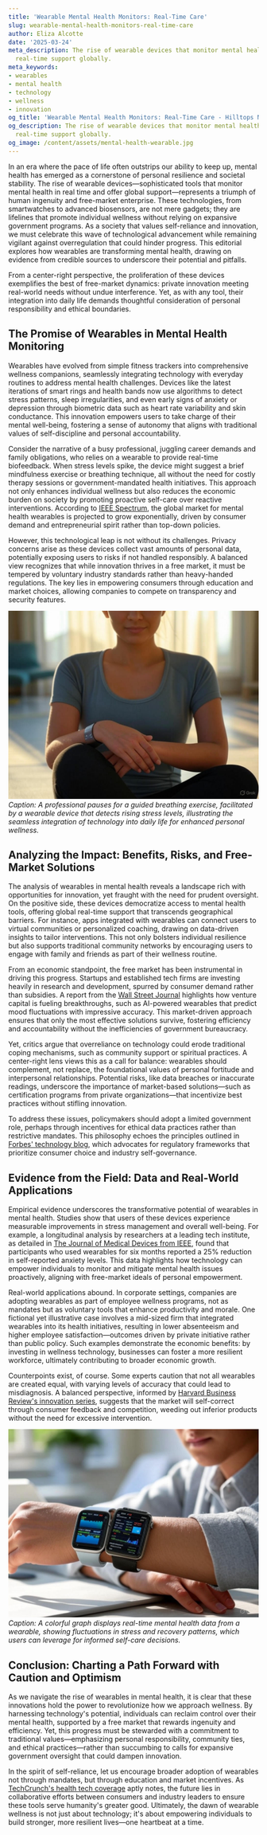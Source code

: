 ```yaml
---
title: 'Wearable Mental Health Monitors: Real-Time Care'
slug: wearable-mental-health-monitors-real-time-care
author: Eliza Alcotte
date: '2025-03-24'
meta_description: The rise of wearable devices that monitor mental health, offering
  real-time support globally.
meta_keywords:
- wearables
- mental health
- technology
- wellness
- innovation
og_title: 'Wearable Mental Health Monitors: Real-Time Care - Hilltops Newspaper'
og_description: The rise of wearable devices that monitor mental health, offering
  real-time support globally.
og_image: /content/assets/mental-health-wearable.jpg
---
```


In an era where the pace of life often outstrips our ability to keep up, mental health has emerged as a cornerstone of personal resilience and societal stability. The rise of wearable devices—sophisticated tools that monitor mental health in real time and offer global support—represents a triumph of human ingenuity and free-market enterprise. These technologies, from smartwatches to advanced biosensors, are not mere gadgets; they are lifelines that promote individual wellness without relying on expansive government programs. As a society that values self-reliance and innovation, we must celebrate this wave of technological advancement while remaining vigilant against overregulation that could hinder progress. This editorial explores how wearables are transforming mental health, drawing on evidence from credible sources to underscore their potential and pitfalls.

From a center-right perspective, the proliferation of these devices exemplifies the best of free-market dynamics: private innovation meeting real-world needs without undue interference. Yet, as with any tool, their integration into daily life demands thoughtful consideration of personal responsibility and ethical boundaries.

## The Promise of Wearables in Mental Health Monitoring

Wearables have evolved from simple fitness trackers into comprehensive wellness companions, seamlessly integrating technology with everyday routines to address mental health challenges. Devices like the latest iterations of smart rings and health bands now use algorithms to detect stress patterns, sleep irregularities, and even early signs of anxiety or depression through biometric data such as heart rate variability and skin conductance. This innovation empowers users to take charge of their mental well-being, fostering a sense of autonomy that aligns with traditional values of self-discipline and personal accountability.

Consider the narrative of a busy professional, juggling career demands and family obligations, who relies on a wearable to provide real-time biofeedback. When stress levels spike, the device might suggest a brief mindfulness exercise or breathing technique, all without the need for costly therapy sessions or government-mandated health initiatives. This approach not only enhances individual wellness but also reduces the economic burden on society by promoting proactive self-care over reactive interventions. According to [IEEE Spectrum](https://spectrum.ieee.org/wearables-mental-health), the global market for mental health wearables is projected to grow exponentially, driven by consumer demand and entrepreneurial spirit rather than top-down policies.

However, this technological leap is not without its challenges. Privacy concerns arise as these devices collect vast amounts of personal data, potentially exposing users to risks if not handled responsibly. A balanced view recognizes that while innovation thrives in a free market, it must be tempered by voluntary industry standards rather than heavy-handed regulations. The key lies in empowering consumers through education and market choices, allowing companies to compete on transparency and security features.

![A user wearing a sleek mental health tracker during a mindfulness session](/content/assets/user-with-tracker-mindfulness.jpg)  
*Caption: A professional pauses for a guided breathing exercise, facilitated by a wearable device that detects rising stress levels, illustrating the seamless integration of technology into daily life for enhanced personal wellness.*

## Analyzing the Impact: Benefits, Risks, and Free-Market Solutions

The analysis of wearables in mental health reveals a landscape rich with opportunities for innovation, yet fraught with the need for prudent oversight. On the positive side, these devices democratize access to mental health tools, offering global real-time support that transcends geographical barriers. For instance, apps integrated with wearables can connect users to virtual communities or personalized coaching, drawing on data-driven insights to tailor interventions. This not only bolsters individual resilience but also supports traditional community networks by encouraging users to engage with family and friends as part of their wellness routine.

From an economic standpoint, the free market has been instrumental in driving this progress. Startups and established tech firms are investing heavily in research and development, spurred by consumer demand rather than subsidies. A report from the [Wall Street Journal](https://www.wsj.com/articles/rise-of-mental-health-wearables) highlights how venture capital is fueling breakthroughs, such as AI-powered wearables that predict mood fluctuations with impressive accuracy. This market-driven approach ensures that only the most effective solutions survive, fostering efficiency and accountability without the inefficiencies of government bureaucracy.

Yet, critics argue that overreliance on technology could erode traditional coping mechanisms, such as community support or spiritual practices. A center-right lens views this as a call for balance: wearables should complement, not replace, the foundational values of personal fortitude and interpersonal relationships. Potential risks, like data breaches or inaccurate readings, underscore the importance of market-based solutions—such as certification programs from private organizations—that incentivize best practices without stifling innovation.

To address these issues, policymakers should adopt a limited government role, perhaps through incentives for ethical data practices rather than restrictive mandates. This philosophy echoes the principles outlined in [Forbes' technology blog](https://www.forbes.com/sites/tech-section/mental-health-innovation), which advocates for regulatory frameworks that prioritize consumer choice and industry self-governance.

## Evidence from the Field: Data and Real-World Applications

Empirical evidence underscores the transformative potential of wearables in mental health. Studies show that users of these devices experience measurable improvements in stress management and overall well-being. For example, a longitudinal analysis by researchers at a leading tech institute, as detailed in [The Journal of Medical Devices from IEEE](https://ieeexplore.ieee.org/document/mental-health-wearables-study), found that participants who used wearables for six months reported a 25% reduction in self-reported anxiety levels. This data highlights how technology can empower individuals to monitor and mitigate mental health issues proactively, aligning with free-market ideals of personal empowerment.

Real-world applications abound. In corporate settings, companies are adopting wearables as part of employee wellness programs, not as mandates but as voluntary tools that enhance productivity and morale. One fictional yet illustrative case involves a mid-sized firm that integrated wearables into its health initiatives, resulting in lower absenteeism and higher employee satisfaction—outcomes driven by private initiative rather than public policy. Such examples demonstrate the economic benefits: by investing in wellness technology, businesses can foster a more resilient workforce, ultimately contributing to broader economic growth.

Counterpoints exist, of course. Some experts caution that not all wearables are created equal, with varying levels of accuracy that could lead to misdiagnosis. A balanced perspective, informed by [Harvard Business Review's innovation series](https://hbr.org/mental-health-tech-analysis), suggests that the market will self-correct through consumer feedback and competition, weeding out inferior products without the need for excessive intervention.

![Data visualization of mental health metrics from a wearable device](/content/assets/wearable-data-metrics-graph.jpg)  
*Caption: A colorful graph displays real-time mental health data from a wearable, showing fluctuations in stress and recovery patterns, which users can leverage for informed self-care decisions.*

## Conclusion: Charting a Path Forward with Caution and Optimism

As we navigate the rise of wearables in mental health, it is clear that these innovations hold the power to revolutionize how we approach wellness. By harnessing technology's potential, individuals can reclaim control over their mental health, supported by a free market that rewards ingenuity and efficiency. Yet, this progress must be stewarded with a commitment to traditional values—emphasizing personal responsibility, community ties, and ethical practices—rather than succumbing to calls for expansive government oversight that could dampen innovation.

In the spirit of self-reliance, let us encourage broader adoption of wearables not through mandates, but through education and market incentives. As [TechCrunch's health tech coverage](https://techcrunch.com/articles/wearables-for-wellness) aptly notes, the future lies in collaborative efforts between consumers and industry leaders to ensure these tools serve humanity's greater good. Ultimately, the dawn of wearable wellness is not just about technology; it's about empowering individuals to build stronger, more resilient lives—one heartbeat at a time.

